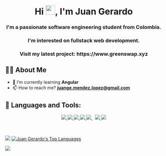 
<h1 align="center">Hi <img src="https://raw.githubusercontent.com/MartinHeinz/MartinHeinz/master/wave.gif" width="30px">, I'm Juan Gerardo</h1>
<h3 align="center">I'm a passionate software engineering student from Colombia.</h3>
<h3 align="center">I'm interested on fullstack web development.</h3>
<h3 align="center">Visit my latest project: https://www.greenswap.xyz</h3>


## 🙋‍♂️ About Me

- 🌱 I’m currently learning **Angular**
- 📫 How to reach me? **juange.mendez.lopez@gmail.com**

## 🚀 Languages and Tools:
<p align="center"> 
    <a href="https://www.java.com" target="_blank"> <img src="https://img.icons8.com/color/48/000000/java-coffee-cup-logo.png"/> </a>
    <a href="https://spring.io/projects/spring-boot" target="_blank"> <img src="https://img.icons8.com/color/48/000000/spring-logo.png"/> </a> 
    <a href="https://developer.mozilla.org/en-US/docs/Web/JavaScript" target="_blank"> <img src="https://img.icons8.com/color/48/000000/javascript.png"/> </a> 
    <a href="https://reactjs.org/" target="_blank"> <img src="https://img.icons8.com/color/48/000000/react-native.png"/> </a>
    <a style="padding-right:8px;" href="https://www.mysql.com/" target="_blank"> <img src="https://img.icons8.com/fluent/50/000000/mysql-logo.png"/> </a>
    <a href="https://git-scm.com/" target="_blank"> <img src="https://img.icons8.com/color/48/000000/git.png"/> </a> 
    <a href="https://redux.js.org" target="_blank"> <img src="https://img.icons8.com/color/48/000000/redux.png"/> </a>
</p>

<br/>
 <br/>
    <a href="https://github.com/Jmendezzz/github-readme-stats"><img src="https://github-readme-stats.vercel.app/api?username=Jmendezzz&show_icons=true&count_private=true&theme=react&hide_border=true&bg_color=0D1117" /></a>
  <a href="https://github.com/Jmendezzz/github-readme-stats"><img alt="Juan Gerardo's Top Languages" src="https://github-readme-stats.vercel.app/api/top-langs/?username=Jmendezzz&langs_count=8&count_private=true&layout=compact&theme=react&hide_border=true&bg_color=0D1117" /></a>
  <br/>

![](https://komarev.com/ghpvc/?username=Jmendezzz&color=blue)
